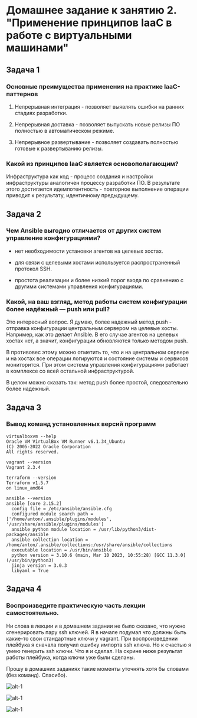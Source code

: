 # Домашнее задание к занятию 2. "Применение принципов IaaC в работе с виртуальными машинами"



## Задача 1
 

### Основные преимущества применения на практике IaaC-паттернов

1. Непрерывная интеграция - позволяет выявлять ошибки на ранних стадиях разработки.

2. Непрерывная доставка - позволяет выпускать новые релизы ПО полностью в автоматическом режиме.

3. Непрерывное развертывание - позволяет создавать полностью готовые к развертыванию релизы.


### Какой из принципов IaaC является основополагающим?

Инфраструктура как код - процесс создания и настройки инфраструктуры 
аналогичен процессу разработки ПО.
В результате этого достигается идемпотентность - повторное выполнение 
операции приводит к результату, идентичному предыдущему.



## Задача 2


### Чем Ansible выгодно отличается от других систем управление конфигурациями?

- нет необходимости установки агентов на целевых хостах.

- для связи с целевыми хостами используется распространенный протокол SSH.

- простота реализации и более низкий порог входа по сравнению с другими системами управления
конфигурациями.


### Какой, на ваш взгляд, метод работы систем конфигурации более надёжный — push или pull?

Это интересный вопрос. Я думаю, более надежный метод push - отправка конфигурации центральным сервером
на целевые хосты. Например, как это делает Ansible. В его случае агентов на целевых хостах нет,
а значит, конфигурации обновляются только методом push. 

В противовес этому можно отметить то, что и на 
центральном сервере и на хостах все операции логируются и состояние системы и сервисов мониторится. 
При этом система управления конфигурациями работает в комплексе со всей остальной инфраструктурой.

В целом можно сказать так: метод push более простой, следовательно более надежный.



## Задача 3

### Вывод команд установленных версий программ

```
virtualboxvm --help
Oracle VM VirtualBox VM Runner v6.1.34_Ubuntu
(C) 2005-2022 Oracle Corporation
All rights reserved.
```

```
vagrant --version
Vagrant 2.3.4
```

```
terraform --version
Terraform v1.5.7
on linux_amd64
```

```
ansible --version
ansible [core 2.15.2]
  config file = /etc/ansible/ansible.cfg
  configured module search path = ['/home/anton/.ansible/plugins/modules', '/usr/share/ansible/plugins/modules']
  ansible python module location = /usr/lib/python3/dist-packages/ansible
  ansible collection location = /home/anton/.ansible/collections:/usr/share/ansible/collections
  executable location = /usr/bin/ansible
  python version = 3.10.6 (main, Mar 10 2023, 10:55:28) [GCC 11.3.0] (/usr/bin/python3)
  jinja version = 3.0.3
  libyaml = True
```


## Задача 4

### Воспроизведите практическую часть лекции самостоятельно.

Ни слова в лекции и в домашнем задании не было сказано, что нужно сгенерировать пару ssh ключей. Я в начале
подумал что должны быть какие-то свои стандартные ключи у vagrant. При воспроизведении плейбука я сначала получил ошибку импорта ssh ключа.
Но к счастью я умею генерить ssh ключи. Что я и сделал.
На скрине ниже результат работы плейбука, когда ключи уже были сделаны.

Прошу в домашних заданиях такие моменты уточнять хотя бы словами (без команд). Спасибо).

![alt-1](https://github.com/antonmayko/devops-netology/tree/main/virt/virt-02-iaac/images/vagrant_status.png "vagrant_status")

![alt-1](https://github.com/antonmayko/devops-netology/tree/main/virt/virt-02-iaac/images/vagrant_provision.png "vagrant_provision")

![alt-1](https://github.com/antonmayko/devops-netology/tree/main/virt/virt-02-iaac/images/docker_version.png "docker_version")















